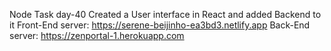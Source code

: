 Node Task day-40
Created a User interface in React and added Backend to it
Front-End server: https://serene-beijinho-ea3bd3.netlify.app
Back-End server: https://zenportal-1.herokuapp.com
